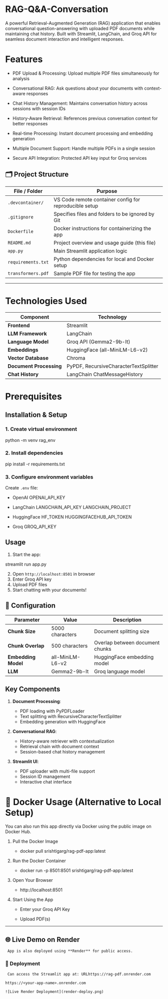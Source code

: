 # RAG-Q&A-Conversation

A powerful Retrieval-Augmented Generation (RAG) application that enables conversational question-answering with uploaded PDF documents while maintaining chat history. Built with Streamlit, LangChain, and Groq API for seamless document interaction and intelligent responses.


# Features
- PDF Upload & Processing: Upload multiple PDF files simultaneously for analysis

- Conversational RAG: Ask questions about your documents with context-aware responses

- Chat History Management: Maintains conversation history across sessions with session IDs

- History-Aware Retrieval: References previous conversation context for better responses

- Real-time Processing: Instant document processing and embedding generation

- Multiple Document Support: Handle multiple PDFs in a single session

- Secure API Integration: Protected API key input for Groq services

## 🗂️ Project Structure

| File / Folder         | Purpose                                                |
|-----------------------|--------------------------------------------------------|
| `.devcontainer/`      | VS Code remote container config for reproducible setup |
| `.gitignore`          | Specifies files and folders to be ignored by Git       |
| `Dockerfile`          | Docker instructions for containerizing the app         |
| `README.md`           | Project overview and usage guide (this file)           |
| `app.py`              | Main Streamlit application logic                       |
| `requirements.txt`    | Python dependencies for local and Docker setup         |
| `transformers.pdf`    | Sample PDF file for testing the app                    |

---

 # Technologies Used
 
 | Component              | Technology                        |
|------------------------|-----------------------------------|
| **Frontend**           | Streamlit                         |
| **LLM Framework**      | LangChain                         |
| **Language Model**     | Groq API (Gemma2-9b-It)           |
| **Embeddings**         | HuggingFace (all-MiniLM-L6-v2)    |
| **Vector Database**    | Chroma                            |
| **Document Processing**| PyPDF, RecursiveCharacterTextSplitter |
| **Chat History**       | LangChain ChatMessageHistory       |


# Prerequisites

##  Installation & Setup
### 1. Create virtual environment
python -m venv rag_env


### 2. Install dependencies
pip install -r requirements.txt


### 3. Configure environment variables
Create `.env` file:
- OpenAI
OPENAI_API_KEY

- LangChain
LANGCHAIN_API_KEY
LANGCHAIN_PROJECT

- HuggingFace
HF_TOKEN
HUGGINGFACEHUB_API_TOKEN

- Groq
GROQ_API_KEY

## Usage
1. Start the app:
   
streamlit run app.py

2. Open `http://localhost:8501` in browser
3. Enter Groq API key
4. Upload PDF files
5. Start chatting with your documents!

## 🔧 Configuration
| Parameter          | Value                          | Description                     |
|--------------------|--------------------------------|---------------------------------|
| **Chunk Size**     | 5000 characters               | Document splitting size         |
| **Chunk Overlap**  | 500 characters                | Overlap between document chunks |
| **Embedding Model**| all-MiniLM-L6-v2              | HuggingFace embedding model     |
| **LLM**            | Gemma2-9b-It                  | Groq language model             |

## Key Components
1. **Document Processing**:
   - PDF loading with PyPDFLoader
   - Text splitting with RecursiveCharacterTextSplitter
   - Embedding generation with HuggingFace

2. **Conversational RAG**:
   - History-aware retriever with contextualization
   - Retrieval chain with document context
   - Session-based chat history management

3. **Streamlit UI**:
   - PDF uploader with multi-file support
   - Session ID management
   - Interactive chat interface

# 🐳 Docker Usage (Alternative to Local Setup)
You can also run this app directly via Docker using the public image on Docker Hub.
1. Pull the Docker Image
   - docker pull srishtigarg/rag-pdf-app:latest

2. Run the Docker Container
   - docker run -p 8501:8501 srishtigarg/rag-pdf-app:latest

3. Open Your Browser
   - http://localhost:8501

4. Start Using the App
   - Enter your Groq API Key

   - Upload PDF(s)
  
---

## 🌐 Live Demo on Render

     App is also deployed using **Render** for public access.

### 🔗 Deployment 
     Can access the Streamlit app at: URLhttps://rag-pdf.onrender.com

```text
https://<your-app-name>.onrender.com

![Live Render Deployment](render-deploy.png)












